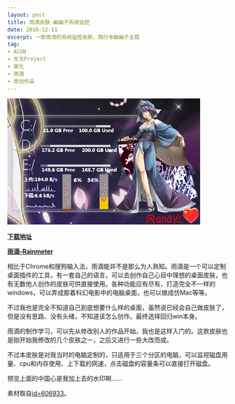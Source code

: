 ```yaml
---
layout: post
title: 雨滴皮肤-幽幽子系统监控
date: 2016-12-11
excerpt: 一款雨滴的系统监控皮肤，西行寺幽幽子主题
tag: 
- ACGN
- 东方Project
- 美化
- 雨滴
- 原创作品
---
```


![0006](../img/0006.png)

[**下载地址**](../file/0002.zip)

[**雨滴-Rainmeter**](https://www.rainmeter.net/)

相比于Chrome和搜狗输入法，雨滴能并不是那么为人熟知。雨滴是一个可以定制桌面插件的工具，有一套自己的语言，可以去创作自己心目中理想的桌面皮肤，也有无数他人创作的皮肤可供直接使用。各种功能应有尽有，打造完全不一样的windows，可以弄成那着科幻电影中的电脑桌面，也可以做成仿Mac等等。

不过我也是完全不知道自己到底想要什么样的桌面，虽然说已经会自己做皮肤了，但是没有思路、没有头绪，不知道该怎么创作。最终选择回归win本身。

雨滴的制作学习，可以先从修改别人的作品开始，我也是这样入门的。这款皮肤也是刚开始我修改的几个皮肤之一，之后又进行一些大改而成。

不过本皮肤是对我当时的电脑定制的，只适用于三个分区的电脑，可以监视磁盘用量、cpu和内存使用、上下载的网速，点击磁盘的容量条可以直接打开磁盘。

预览上面的中国心是我加上去的水印啊……

素材取自[id=606933](http://www.pixiv.net/member_illust.php?mode=medium&illust_id=606933)。